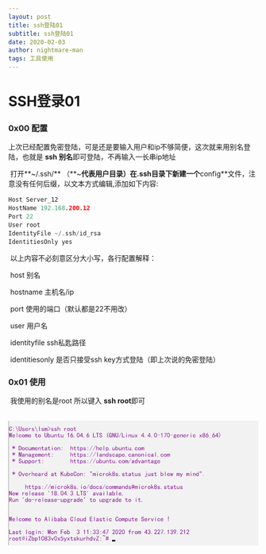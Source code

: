 ```yaml
---
layout: post
title: ssh登陆01
subtitle: ssh登陆01
date: 2020-02-03
author: nightmare-man
tags: 工具使用
---
```

# 				SSH登录01

### 0x00 配置

​		上次已经配置免密登陆，可是还是要输入用户和ip不够简便，这次就来用别名登陆，也就是 **ssh 别名**即可登陆，不再输入一长串ip地址

​		打开**~/.ssh/**  （**~**代表用户目录）在.ssh目录下新建一个**config**文件，注意没有任何后缀，以文本方式编辑,添加如下内容:

```c
Host Server_12   
HostName 192.168.200.12
Port 22
User root
IdentityFile ~/.ssh/id_rsa
IdentitiesOnly yes
```

​	以上内容不必刻意区分大小写，各行配置解释：

​	 host 别名

​	hostname 主机名/ip

​	port 使用的端口（默认都是22不用改）

​	user 用户名

​	identityfile ssh私匙路径

​	identitiesonly 是否只接受ssh key方式登陆（即上次说的免密登陆）

### 0x01 使用

​	我使用的别名是root 所以键入 **ssh root**即可

​	![TIM截图20200203114208](/assets/img/TIM截图20200203114208.png)

